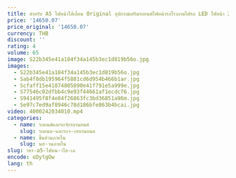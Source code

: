 ```yaml
---
title: สําหรับ A5 ไฟหน้าไส้เลื่อน Original อุปกรณ์เสริมรถยนต์ไฟหน้ารถโรงงานไฟรถ LED ไฟหน้า 2012-2016
price: '14650.07'
price_original: '14650.07'
currency: THB
discount: ''
rating: 4
volume: 65
image: S22b345e41a184f34a145b3ec1d819b56o.jpg
images:
  - S22b345e41a184f34a145b3ec1d819b56o.jpg
  - Sab4f8db195964f5881cd6d954b466b1ar.jpg
  - Scfaff15e41074805890e41f791e5a999e.jpg
  - S77546c02dfbb4c9e93f44661af1ecdcf6.jpg
  - S941495f8f4e84f26863fc3bd36851a96m.jpg
  - Se97c7ed9af8946c78d186bfe863b4bcai.jpg
video: 4000242034010.mp4
categories:
  - name: รถยนต์และรถจักรยานยนต์
    slug: รถยนต-และรถจ-กรยานยนต
  - name: ชิ้นส่วนภายใน
    slug: นส-วนภายใน
slug: าหร-a5-ไฟหน-าไส-เล
encode: oDytgOw
lang: th
---
```

  